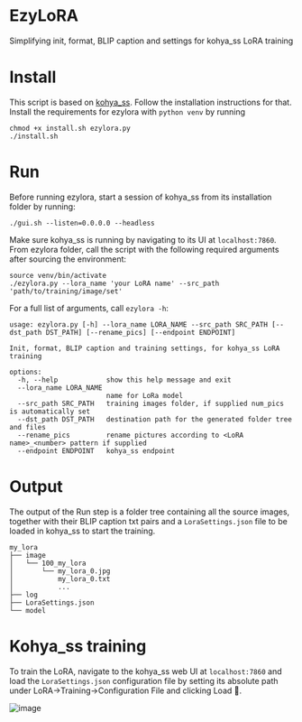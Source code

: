 # EzyLoRA
Simplifying init, format, BLIP caption and settings for kohya_ss LoRA training

# Install 
This script is based on [kohya_ss](https://github.com/bmaltais/kohya_ss). Follow the installation instructions for that.
Install the requirements for ezylora with `python venv` by running
```
chmod +x install.sh ezylora.py
./install.sh
```

# Run
Before running ezylora, start a session of kohya_ss from its installation folder by running:
```
./gui.sh --listen=0.0.0.0 --headless
```
Make sure kohya_ss is running by navigating to its UI at `localhost:7860`. 
From ezylora folder, call the script with the following required arguments after sourcing the environment:
```
source venv/bin/activate
./ezylora.py --lora_name 'your LoRA name' --src_path 'path/to/training/image/set'
```
For a full list of arguments, call `ezylora -h`:

```
usage: ezylora.py [-h] --lora_name LORA_NAME --src_path SRC_PATH [--dst_path DST_PATH] [--rename_pics] [--endpoint ENDPOINT]

Init, format, BLIP caption and training settings, for kohya_ss LoRA training

options:
  -h, --help            show this help message and exit
  --lora_name LORA_NAME
                        name for LoRa model
  --src_path SRC_PATH   training images folder, if supplied num_pics is automatically set
  --dst_path DST_PATH   destination path for the generated folder tree and files
  --rename_pics         rename pictures according to <LoRA name>_<number> pattern if supplied
  --endpoint ENDPOINT   kohya_ss endpoint
  ```

# Output
The output of the Run step is a folder tree containing all the source images, together with their BLIP caption txt pairs and a `LoraSettings.json` file to be loaded in kohya_ss to start the training.
```
my_lora
├── image
│   └── 100_my_lora
│       └── my_lora_0.jpg
│           my_lora_0.txt
│           ...
├── log
├── LoraSettings.json
└── model
```

# Kohya_ss training
To train the LoRA, navigate to the kohya_ss web UI at `localhost:7860` and load the `LoraSettings.json` configuration file by setting its absolute path under LoRA->Training->Configuration File and clicking Load 💾.

![image](https://github.com/ceccott/ezylora/assets/5775579/32d8ed1c-7bbd-484c-9a01-7e205edb5bd6)
